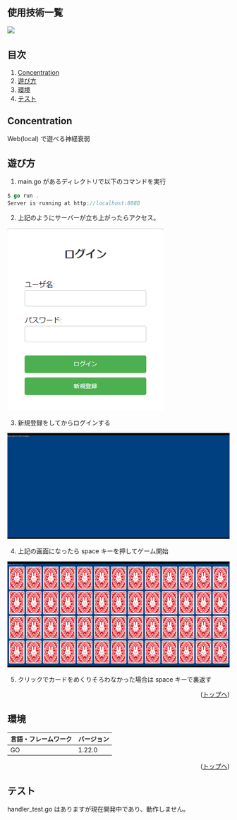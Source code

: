 <div id="top"></div>

## 使用技術一覧

<!-- シールド一覧 -->
<!-- 該当するプロジェクトの中から任意のものを選ぶ-->
<p style="display: inline">
  <!-- フロントエンドのフレームワーク一覧 -->
  <img src="https://img.shields.io/badge/-Go-000000.svg?logo=node.js&style=for-the-badge">
  
</p>

## 目次

1. [Concentration](#Concentration)
2. [遊び方](#遊び方)
3. [環境](#環境)
4. [テスト](#テスト)

<!-- プロジェクト名を記載 -->

## Concentration

Web(local) で遊べる神経衰弱

## 遊び方
1. main.go があるディレクトリで以下のコマンドを実行

```go
$ go run .
Server is running at http://localhost:8080
```
2. 上記のようにサーバーが立ち上がったらアクセス。

![alt text](image/image.png)

3. 新規登録をしてからログインする

![alt text](image/image-1.png)

4. 上記の画面になったら space キーを押してゲーム開始

![alt text](image/image-2.png)

5. クリックでカードをめくりそろわなかった場合は space キーで裏返す



<p align="right">(<a href="#top">トップへ</a>)</p>

## 環境

<!-- 言語、フレームワーク、ミドルウェア、インフラの一覧とバージョンを記載 -->

| 言語・フレームワーク  | バージョン |
| --------------------- | ---------- |
| GO                    | 1.22.0     |



<p align="right">(<a href="#top">トップへ</a>)</p>

## テスト
handler_test.go はありますが現在開発中であり、動作しません。

